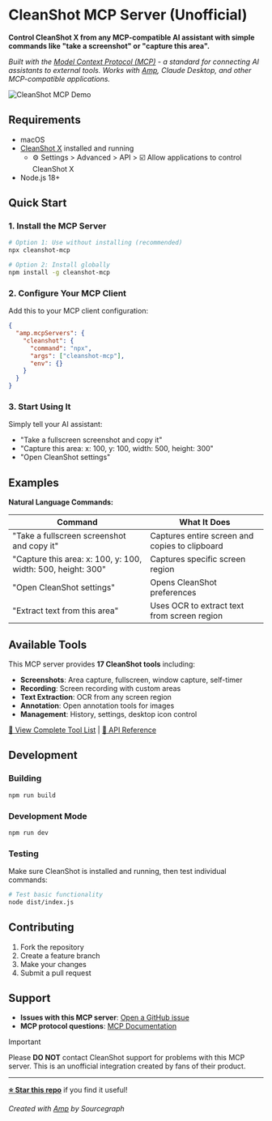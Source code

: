 # CleanShot MCP Server (Unofficial)

**Control CleanShot X from any MCP-compatible AI assistant with simple commands like "take a screenshot" or "capture this area".**

_Built with the [Model Context Protocol (MCP)](https://modelcontextprotocol.io) - a standard for connecting AI assistants to external tools. Works with [Amp](https://ampcode.com), Claude Desktop, and other MCP-compatible applications._

![CleanShot MCP Demo](https://github.com/user-attachments/assets/7a040093-e41a-4e65-9b93-01fc3e1e36e1)

## Requirements

- macOS
- [CleanShot X](https://cleanshot.com/) installed and running
  - ⚙️ Settings > Advanced > API > ☑️ Allow applications to control CleanShot X
- Node.js 18+

## Quick Start

### 1. Install the MCP Server

```bash
# Option 1: Use without installing (recommended)
npx cleanshot-mcp

# Option 2: Install globally
npm install -g cleanshot-mcp
```

### 2. Configure Your MCP Client

Add this to your MCP client configuration:

```json
{
  "amp.mcpServers": {
    "cleanshot": {
      "command": "npx",
      "args": ["cleanshot-mcp"],
      "env": {}
    }
  }
}
```

### 3. Start Using It

Simply tell your AI assistant:

- "Take a fullscreen screenshot and copy it"
- "Capture this area: x: 100, y: 100, width: 500, height: 300"
- "Open CleanShot settings"

## Examples

**Natural Language Commands:**

| Command | What It Does |
|---------|-------------|
| "Take a fullscreen screenshot and copy it" | Captures entire screen and copies to clipboard |
| "Capture this area: x: 100, y: 100, width: 500, height: 300" | Captures specific screen region |
| "Open CleanShot settings" | Opens CleanShot preferences |
| "Extract text from this area" | Uses OCR to extract text from screen region |

## Available Tools

This MCP server provides **17 CleanShot tools** including:

- **Screenshots**: Area capture, fullscreen, window capture, self-timer
- **Recording**: Screen recording with custom areas
- **Text Extraction**: OCR from any screen region
- **Annotation**: Open annotation tools for images
- **Management**: History, settings, desktop icon control

[🔧 View Complete Tool List](TOOLS.md) | [📕 API Reference](API.md)

## Development

### Building

```bash
npm run build
```

### Development Mode

```bash
npm run dev
```

### Testing

Make sure CleanShot is installed and running, then test individual commands:

```bash
# Test basic functionality
node dist/index.js
```

## Contributing

1. Fork the repository
2. Create a feature branch
3. Make your changes
4. Submit a pull request

## Support

- **Issues with this MCP server**: [Open a GitHub issue](https://github.com/jdorfman/cleanshot-mcp/issues)
- **MCP protocol questions**: [MCP Documentation](https://modelcontextprotocol.io)

> [!IMPORTANT]
> Please **DO NOT** contact CleanShot support for problems with this MCP server. This is an unofficial integration created by fans of their product.

---

**[⭐ Star this repo](https://github.com/jdorfman/cleanshot-mcp)** if you find it useful!

_Created with [Amp](https://ampcode.com/threads/T-6a3d9fd7-62e8-4e14-b6e8-f1b8ad9c4348) by Sourcegraph_
